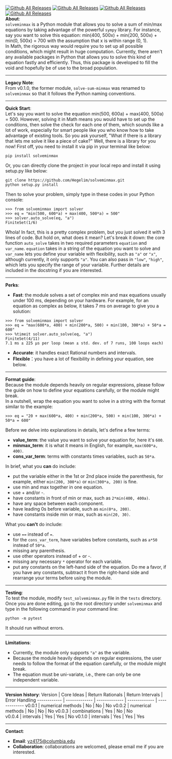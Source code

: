 [![Github All Releases](https://img.shields.io/github/license/Hegelim/solve-sum-minmax)]()
[![Github All Releases](https://img.shields.io/github/v/release/Hegelim/solve-sum-minmax)]()
[![Github All Releases](https://img.shields.io/github/downloads/Hegelim/solve-sum-minmax/total)]()
[![Github All Releases](https://img.shields.io/github/issues/Hegelim/solve-sum-minmax)]()  
**About**:  
`solveminmax` is a Python module that allows you to solve a sum of min/max equations 
by taking advantage of the powerful `sympy` library. For instance, say you want to 
solve this equation: min(400, 500x) + min(200, 500x) + min(0, 500x) = 700 
with the assumption that x is within range (0, 1).  
In Math, the rigorous way would 
require you to set up all possible conditions, which 
might result in huge computation. 
Currently, there aren't any available packages in Python
that allows you to solve this kind of equation fastly and efficiently. Thus,
this package is developed to fill the void and hopefully be of use to the broad 
population.  
****
**Legacy Note**:  
From v0.1.0, the former module, `solve-sum-minmax` was renamed to `solveminmax` 
so that it follows the Python naming conventions.  
****
**Quick Start**:  
Let's say you want to solve the equation 
min(500, 600a) + max(400, 500a) = 500. However, solving it in Math means you 
would have to set up the conditions, then solve the check for each one of them, 
which sounds like a lot of work, especially for smart people like you 
who know how to take advantage of existing tools. So you ask yourself,
"What if there is a library that lets me solve it like a piece of cake?" Well, 
there is a library for you now! First off, you need to install it via pip 
in your terminal like below:  
```
pip install solveminmax
```
Or, you can directly clone the project in your local repo and install it using
setup.py like below:
```
git clone https://github.com/Hegelim/solveminmax.git
python setup.py install
```
Then to solve your problem, simply type in these
codes in your Python console: 
```
>>> from solveminmax import solver
>>> eq = "min(500, 600*a) + max(400, 500*a) = 500"
>>> solver.auto_solve(eq, "a")
FiniteSet(1/6)
```
Whola! In fact, this is a pretty complex problem, but 
you just solved it with 3 lines of code. But hold on, what does it mean? 
Let's break it down: the core function 
`auto_solve` takes in two required parameters 
`equation` and `var_name`. `equation` takes in a string of the equation you want to solve 
and `var_name` lets you define your variable with flexibility, such as `"a"`
or `"x"`, although currently, it only supports `"a"`. 
You can also pass in `"low"`, `"high"`, which lets you specify the range 
of your variable. Further details are included in the docstring 
if you are interested.  
****
**Perks**:  
* **Fast**: the module solves a set of complex min and max equations usually 
  under 100 ms, depending on your hardware. 
For example, for an equation as complex as below, it takes 7 ms on average to 
  give you a solution:
  
```
>>> from solveminmax import solver 
>>> eq = "max(600*a, 400) + min(200*a, 500) + min(100, 300*a) + 50*a = 600"
>>> %timeit solver.auto_solve(eq, "a")
FiniteSet(4/11)
7.1 ms ± 225 µs per loop (mean ± std. dev. of 7 runs, 100 loops each)
```
* **Accurate**: it handles exact Rational numbers and intervals. 
* **Flexible**：you have a lot of flexibility in defining your equation, 
  see below. 
****
**Format guide**:  
Because the module depends heavily on regular expressions, please follow 
the guide on how to define your equations carefully, or the module might break.   
In a nutshell, wrap the equation you want to solve in a string with the format
similar to the example: 
```
>>> eq = "20 + max(600*a, 400) + min(200*a, 500) + min(100, 300*a) + 50*a = 600"
```
Before we delve into explanations in details, let's define a few terms: 
* **value_term**: the value you want to solve your equation for, here it's `600`. 
* **minmax_term**: it is what it means in English, for example, `max(600*a, 400)`.
* **cons_var_term**: terms with constants times variables, such as `50*a`.

In brief, what you **can** do include:
* put the variable either in the 1st or 2nd place inside the parenthesis, for 
example, either `min(200, 300*a)` or `min(300*a, 200)` is fine.
* use min and max together in one equation.
* use + and/or -. 
* have constants in front of min or max, such as `2*min(400, 400a)`.
* have any space between each component.
* have leading 0s before variable, such as `min(0*a, 200)`.
* have constants inside min or max, such as `min(20, 30)`.

What you **can't** do include: 
* use `==` instead of `=`.
* for the `cons_var_term`, have variables before constants, such as `a*50` 
instead of `50*a`.
* missing any parenthesis. 
* use other operators instead of + or -.
* missing any necessary `*` operator for each variable.
* put any constants on the left-hand side of the equation. Do me a favor, if 
you have any constants, subtract it from the right-hand side and 
  rearrange your terms before using the module. 
****
**Testing**:  
To test the module, modify `test_solveminmax.py` file in the `tests` directory.
Once you are done editing, go to the root directory under `solveminmax` and 
type in the following command in your command line:
```
python -m pytest 
```
It should run without errors.  
****
**Limitations**:  
* Currently, the module only supports `"a"` as the variable. 
* Because the module heavily depends on regular expressions, 
  the user needs to follow the format of the 
equation carefully, or the module might break.
* The equation must be uni-variate, i.e., there can only be one independent 
variable. 
****
**Version history**: 
Version | Core Ideas | Return Rationals | Return Intervals | Error Handling
------------ | ------------- | ------------- | ------------- | ------------- 
v0.0.1 | numerical methods | No | No | No
v0.0.2 | numerical methods | No | No | No
v0.0.3 | combinations | Yes | No | No  
v0.0.4 | intervals | Yes | Yes | No 
v0.1.0 | intervals | Yes | Yes | Yes 
****
**Contact**:  
* **Email**: yz4175@columbia.edu
* **Collaboration**: collaborations are welcomed, please email me if you 
are interested.
